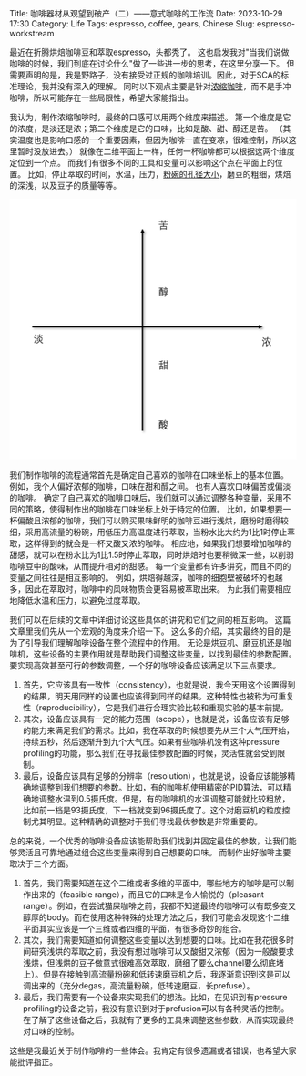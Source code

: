 Title: 咖啡器材从观望到破产（二）——意式咖啡的工作流
Date: 2023-10-29 17:30
Category: Life
Tags: espresso, coffee, gears, Chinese
Slug: espresso-workstream

最近在折腾烘焙咖啡豆和萃取espresso，头都秃了。
这也启发我对"当我们说做咖啡的时候，我们到底在讨论什么"做了一些进一步的思考，在这里分享一下。
但需要声明的是，我是野路子，没有接受过正规的咖啡培训。因此，对于SCA的标准理论，我并没有深入的理解。
同时以下观点主要是针对[浓缩咖啡](/grinder-tech-specs.html)，而不是手冲咖啡，所以可能存在一些局限性，希望大家能指出。

我认为，制作浓缩咖啡时，最终的口感可以用两个维度来描述。
第一个维度是它的浓度，是淡还是浓；第二个维度是它的口味，比如是酸、甜、醇还是苦。
（其实温度也是影响口感的一个重要因素，但因为咖啡一直在变凉，很难控制，所以这里暂时没放进去。）
就像在二维平面上一样，任何一杯咖啡都可以根据这两个维度定位到一个点。
而我们有很多不同的工具和变量可以影响这个点在平面上的位置。
比如，停止萃取的时间，水温，压力，[粉碗的孔径大小](/HG-1-coffee-grinder-review.html)，磨豆的粗细，烘焙的深浅，以及豆子的质量等等。

![2D plane of espresso](images/espresso_2d_plane.png)

我们制作咖啡的流程通常首先是确定自己喜欢的咖啡在口味坐标上的基本位置。
例如，我个人偏好浓郁的咖啡，口味在甜和醇之间。
也有人喜欢口味偏苦或偏淡的咖啡。
确定了自己喜欢的咖啡口味后，我们就可以通过调整各种变量，采用不同的策略，使得制作出的咖啡在口味坐标上处于特定的位置。
比如，如果想要一杯偏酸且浓郁的咖啡，我们可以购买果味鲜明的咖啡豆进行浅烘，磨粉时磨得较细，采用高流量的粉碗，用低压力高温度进行萃取，当粉水比大约为1比1时停止萃取，这样得到的就会是一杯又酸又浓的咖啡。
相应地，如果我们想要增加咖啡的甜感，就可以在粉水比为1比1.5时停止萃取，同时烘焙时也要稍微深一些，以削弱咖啡豆中的酸味，从而提升相对的甜感。
每一个变量都有许多讲究，而且不同的变量之间往往是相互影响的。
例如，烘焙得越深，咖啡的细胞壁被破坏的也越多，因此在萃取时，咖啡中的风味物质会更容易被萃取出来。
为此我们需要相应地降低水温和压力，以避免过度萃取。

我们可以在后续的文章中详细讨论这些具体的讲究和它们之间的相互影响。
这篇文章里我们先从一个宏观的角度来介绍一下。
这么多的介绍，其实最终的目的是为了引导我们理解咖啡设备在整个流程中的作用。
无论是烘豆机、磨豆机还是咖啡机，这些设备的主要作用就是帮助我们调整这些变量，以找到最佳的参数配置。
要实现高效甚至可行的参数调整，一个好的咖啡设备应该满足以下三点要求。

1. 首先，它应该具有一致性（consistency），也就是说，我今天用这个设置得到的结果，明天用同样的设置也应该得到同样的结果。这种特性也被称为可重复性（reproducibility），它是我们进行合理实验比较和重现实验的基本前提。
2. 其次，设备应该具有一定的能力范围（scope），也就是说，设备应该有足够的能力来满足我们的需求。比如，我在萃取的时候想要先从三个大气压开始，持续五秒，然后逐渐升到九个大气压。如果有些咖啡机没有这种pressure profiling的功能，那么我们在寻找最佳参数配置的时候，灵活性就会受到限制。
3. 最后，设备应该具有足够的分辨率（resolution），也就是说，设备应该能够精确地调整到我们想要的参数。比如，有的咖啡机使用精密的PID算法，可以精确地调整水温到0.5摄氏度。但是，有的咖啡机的水温调整可能就比较粗放，比如前一档是93摄氏度，下一档就变到96摄氏度了。这个对磨豆机的粒度控制尤其明显。这种精确的调整对于我们寻找最优参数是非常重要的。

总的来说，一个优秀的咖啡设备应该能帮助我们找到并固定最佳的参数，让我们能够灵活且可靠地通过组合这些变量来得到自己想要的口味。
而制作出好咖啡主要取决于三个方面。

1. 首先，我们需要知道在这个二维或者多维的平面中，哪些地方的咖啡是可以制作出来的（feasible range），而且它的口味是令人愉悦的（pleasant range）。例如，在尝试猫屎咖啡之前，我都不知道最终的咖啡可以有既多变又醇厚的body。而在使用这种特殊的处理方法之后，我们可能会发现这个二维平面其实应该是一个三维或者四维的平面，有很多奇妙的组合。
2. 其次，我们需要知道如何调整这些变量以达到想要的口味。比如在我花很多时间研究浅烘的萃取之前，我没有想过咖啡可以又酸甜又浓郁（因为一般酸要求浅烘，但浅烘的豆子做意式很难高效萃取，磨细了要么channel要么彻底堵上）。但是在接触到高流量粉碗和低转速磨豆机之后，我逐渐意识到这是可以调出来的（充分degas，高流量粉碗，低转速磨豆，长prefuse）。
3. 最后，我们需要有一个设备来实现我们的想法。比如，在见识到有pressure profiling的设备之前，我没有意识到对于prefusion可以有各种灵活的控制。在了解了这些设备之后，我就有了更多的工具来调整这些参数，从而实现最终对口味的控制。

这些是我最近关于制作咖啡的一些体会。我肯定有很多遗漏或者错误，也希望大家能批评指正。
